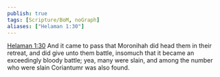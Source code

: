 ```yaml
---
publish: true
tags: [Scripture/BoM, noGraph]
aliases: ["Helaman 1:30"]
---
```

[Helaman 1:30](https://churchofjesuschrist.org/study/scriptures/bofm/hel/1?lang=eng&id=p30#p30) And it came to pass that Moronihah did head them in their retreat, and did give unto them battle, insomuch that it became an exceedingly bloody battle; yea, many were slain, and among the number who were slain Coriantumr was also found.
